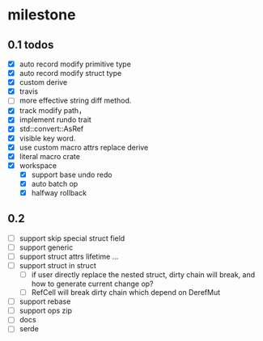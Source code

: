 # milestone

## 0.1 todos

- [x] auto record modify primitive type
- [x] auto record modify struct type
- [x] custom derive
- [x] travis
- [ ] more effective string diff method.
- [x] track modify path，
- [x] implement rundo trait
- [x] std::convert::AsRef
- [x] visible key word.
- [x] use custom macro attrs replace derive
- [x] literal macro crate
- [x] workspace
    - [x] support base undo redo
    - [x] auto batch op
    - [x] halfway rollback

## 0.2

- [ ] support skip special struct field
- [ ] support generic
- [ ] support struct attrs lifetime ...
- [ ] support struct in struct
    - [ ] if user directly replace the nested struct, dirty chain will break, and how to generate current change op?
    - [ ] RefCell will break dirty chain which depend on DerefMut
- [ ] support rebase
- [ ] support ops zip
- [ ] docs
- [ ] serde